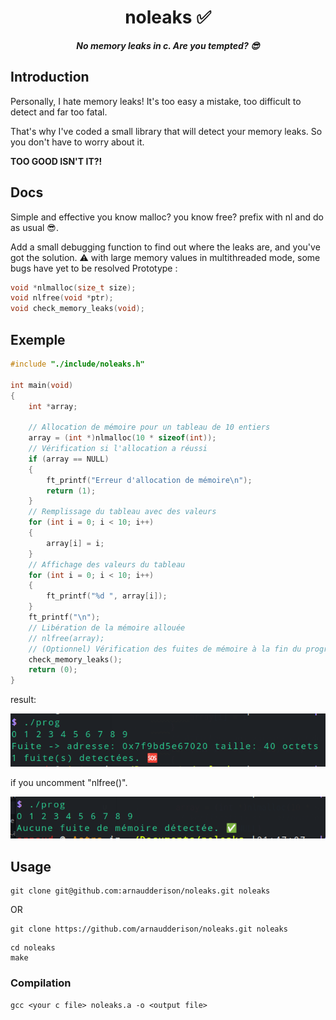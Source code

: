 <h1 align="center">
noleaks ✅
</h1>
<p align="center">
<b><i>No memory leaks in c. Are you tempted? 😎</i></b>
</p>

## Introduction

Personally, I hate memory leaks! It's too easy a mistake, too difficult to detect and far too fatal.

That's why I've coded a small library that will detect your memory leaks. So you don't have to worry about it. 

**TOO GOOD ISN'T IT?!**

## Docs

Simple and effective you know malloc? you know free? prefix with nl and do as usual 😎.

Add a small debugging function to find out where the leaks are, and you've got the solution.
⚠️ with large memory values in multithreaded mode, some bugs have yet to be resolved
Prototype :
```c
void *nlmalloc(size_t size);
void nlfree(void *ptr);
void check_memory_leaks(void);
```

## Exemple

```c
#include "./include/noleaks.h"

int	main(void)
{
	int	*array;

	// Allocation de mémoire pour un tableau de 10 entiers
	array = (int *)nlmalloc(10 * sizeof(int));
	// Vérification si l'allocation a réussi
	if (array == NULL)
	{
		ft_printf("Erreur d'allocation de mémoire\n");
		return (1);
	}
	// Remplissage du tableau avec des valeurs
	for (int i = 0; i < 10; i++)
	{
		array[i] = i;
	}
	// Affichage des valeurs du tableau
	for (int i = 0; i < 10; i++)
	{
		ft_printf("%d ", array[i]);
	}
	ft_printf("\n");
	// Libération de la mémoire allouée
	// nlfree(array);
	// (Optionnel) Vérification des fuites de mémoire à la fin du programme
	check_memory_leaks();
	return (0);
}
```
result:

![resulat sans free](./images/leaks.png)

if you uncomment "nlfree()".

![resulat sans free](./images/noleaks.png)

## Usage

```shell
git clone git@github.com:arnaudderison/noleaks.git noleaks
```

OR

```shell
git clone https://github.com/arnaudderison/noleaks.git noleaks
```

```shell
cd noleaks
make
```

### Compilation

```shell
gcc <your c file> noleaks.a -o <output file>
```
